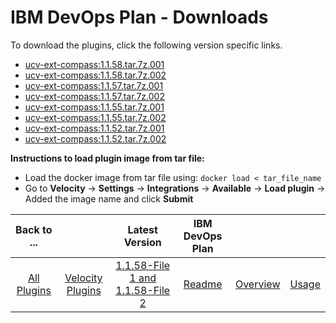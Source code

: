 
# IBM DevOps Plan - Downloads

To download the plugins, click the following version specific links.
- [ucv-ext-compass:1.1.58.tar.7z.001](https://raw.githubusercontent.com/UrbanCode/IBM-UCV-PLUGINS/main/files/ucv-ext-compass/ucv-ext-compass%3A1.1.58.tar.7z.001)
- [ucv-ext-compass:1.1.58.tar.7z.002](https://raw.githubusercontent.com/UrbanCode/IBM-UCV-PLUGINS/main/files/ucv-ext-compass/ucv-ext-compass%3A1.1.58.tar.7z.002)
- [ucv-ext-compass:1.1.57.tar.7z.001](https://raw.githubusercontent.com/UrbanCode/IBM-UCV-PLUGINS/main/files/ucv-ext-compass/ucv-ext-compass%3A1.1.57.tar.7z.001)
- [ucv-ext-compass:1.1.57.tar.7z.002](https://raw.githubusercontent.com/UrbanCode/IBM-UCV-PLUGINS/main/files/ucv-ext-compass/ucv-ext-compass%3A1.1.57.tar.7z.002)
- [ucv-ext-compass:1.1.55.tar.7z.001](https://raw.githubusercontent.com/UrbanCode/IBM-UCV-PLUGINS/main/files/ucv-ext-compass/ucv-ext-compass%3A1.1.55.tar.7z.001)
- [ucv-ext-compass:1.1.55.tar.7z.002](https://raw.githubusercontent.com/UrbanCode/IBM-UCV-PLUGINS/main/files/ucv-ext-compass/ucv-ext-compass%3A1.1.55.tar.7z.002)
- [ucv-ext-compass:1.1.52.tar.7z.001](https://raw.githubusercontent.com/UrbanCode/IBM-UCV-PLUGINS/main/files/ucv-ext-compass/ucv-ext-compass%3A1.1.52.tar.7z.001)
- [ucv-ext-compass:1.1.52.tar.7z.002](https://raw.githubusercontent.com/UrbanCode/IBM-UCV-PLUGINS/main/files/ucv-ext-compass/ucv-ext-compass%3A1.1.52.tar.7z.002)

**Instructions to load plugin image from tar file:**
- Load the docker image from tar file using: ```docker load < tar_file_name```
- Go to **Velocity** -> **Settings** -> **Integrations** -> **Available** -> **Load plugin** -> Added the image name and click **Submit**

|Back to ...||Latest Version|IBM DevOps Plan |||
| :---: | :---: | :---: | :---: | :---: | :---: |
|[All Plugins](../../index.md)|[Velocity Plugins](../README.md)|[1.1.58-File 1 ](https://raw.githubusercontent.com/UrbanCode/IBM-UCV-PLUGINS/main/files/ucv-ext-compass/ucv-ext-compass%3A1.1.58.tar.7z.001)[and 1.1.58-File 2](https://raw.githubusercontent.com/UrbanCode/IBM-UCV-PLUGINS/main/files/ucv-ext-compass/ucv-ext-compass%3A1.1.58.tar.7z.002)|[Readme](README.md)|[Overview](overview.md)|[Usage](usage.md)|